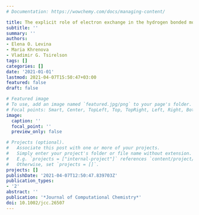 ```yaml
---
# Documentation: https://wowchemy.com/docs/managing-content/

title: The explicit role of electron exchange in the hydrogen bonded molecular complexes
subtitle: ''
summary: ''
authors:
- Elena O. Levina
- Maria Khrenova
- Vladimir G. Tsirelson
tags: []
categories: []
date: '2021-01-01'
lastmod: 2021-04-07T15:50:47+03:00
featured: false
draft: false

# Featured image
# To use, add an image named `featured.jpg/png` to your page's folder.
# Focal points: Smart, Center, TopLeft, Top, TopRight, Left, Right, BottomLeft, Bottom, BottomRight.
image:
  caption: ''
  focal_point: ''
  preview_only: false

# Projects (optional).
#   Associate this post with one or more of your projects.
#   Simply enter your project's folder or file name without extension.
#   E.g. `projects = ["internal-project"]` references `content/project/deep-learning/index.md`.
#   Otherwise, set `projects = []`.
projects: []
publishDate: '2021-04-07T12:50:47.839703Z'
publication_types:
- '2'
abstract: ''
publication: '*Journal of Computational Chemistry*'
doi: 10.1002/jcc.26507
---
```

